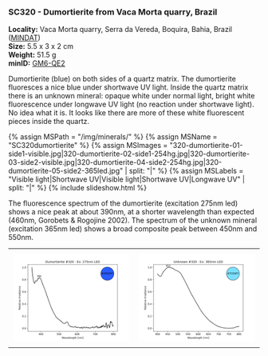 
### <a name="SC320"></a> SC320 - Dumortierite from Vaca Morta quarry, Brazil

**Locality:** Vaca Morta quarry, Serra da Vereda, Boquira, Bahia, Brazil ([MINDAT](https://www.mindat.org/loc-47117.html))  
**Size:** 5.5 x 3 x 2 cm  
**Weight:** 51.5 g  
**minID:** [GM6-QE2](https://www.mindat.org/GM6-QE2)

Dumortierite (blue) on both sides of a quartz matrix. The dumortierite
fluoresces a nice blue under shortwave UV light.  Inside the quartz matrix
there is an unknown mineral: opaque white under normal light, bright white
fluorescence under longwave UV light (no reaction under shortwave light). No
idea what it is. It looks like there are more of these white fluorescent 
pieces inside the quartz.

{% assign MSPath = "/img/minerals/" %}
{% assign MSName = "SC320dumortierite" %}
{% assign MSImages = "320-dumortierite-01-side1-visible.jpg|320-dumortierite-02-side1-254hg.jpg|320-dumortierite-03-side2-visible.jpg|320-dumortierite-04-side2-254hg.jpg|320-dumortierite-05-side2-365led.jpg" | split: "|" %}
{% assign MSLabels = "Visible light|Shortwave UV|Visible light|Shortwave UV|Longwave UV" | split: "|" %}
{% include slideshow.html %}

The fluorescence spectrum of the dumortierite (excitation 275nm led) shows a
nice peak at about 390nm, at a shorter wavelength than expected (460nm,
Gorobets & Rogojine 2002). The spectrum of the unknown mineral (excitation
365nm led) shows a broad composite peak between 450nm and 550nm.

<table width="100%">
<tr>
<td width="50%" style="padding:10px"><img src="/img/spectra/320-dumortierite-275led.png" width="100%" ></td>
<td width="50%" style="padding:10px"><img src="/img/spectra/320-unknown-365led.png" width="100%" ></td>
</tr></table>
<br>


